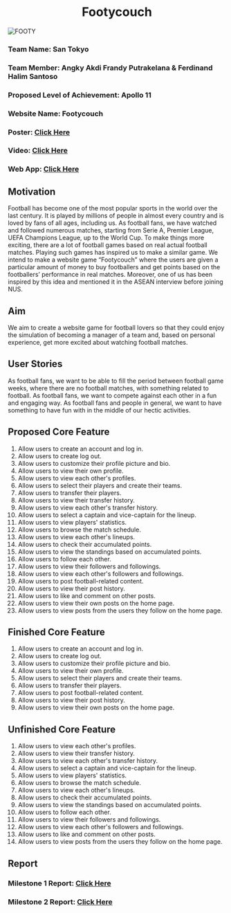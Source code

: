 <h1 align="center">Footycouch</h1>




![FOOTY](https://github.com/FerdiHS/footycouch/assets/123062882/83518eaf-659d-40c9-8407-d99cca28f503)





<h3>Team Name: San Tokyo </h3>
<h3>Team Member: Angky Akdi Frandy Putrakelana & Ferdinand Halim Santoso</h3>
<h3>Proposed Level of Achievement: Apollo 11 </h3>
<h3>Website Name: Footycouch </h3>
<h3>Poster: <a href="https://drive.google.com/file/d/1pIYCrQmmzSWMAksDJMudWo5JUo5DdDGJ/view?usp=share_link">Click Here</a> </h3>
<h3>Video: <a href="https://docs.google.com/document/d/1FS3BmUL0JiJpI5zdzQNuMKPjNf5VyrZxhjy-TJHDItw/edit?usp=sharing">Click Here</a></h3>
<h3>Web App: <a href="https://footycouch.vercel.app/">Click Here</a></h3>


<h2>Motivation</h2> 

Football has become one of the most popular sports in the world over the last century. 
It is played by millions of people in almost every country and is loved by fans of all ages, 
including us. As football fans, we have watched and followed numerous matches, starting from 
Serie A, Premier League, UEFA Champions League, up to the World Cup. To make things more 
exciting, there are a lot of football games based on real actual football matches. Playing 
such games has inspired us to make a similar game. We intend to make a website game “Footycouch” 
where the users are given a particular amount of money to buy footballers and get points based on 
the footballers’ performance in real matches. Moreover, one of us has been inspired by this idea 
and mentioned it in the ASEAN interview before joining NUS.


<h2>Aim </h2>

We aim to create a website game for football lovers so that they could enjoy the simulation of 
becoming a manager of a team and, based on personal experience, get more excited about watching football matches.


<h2>User Stories</h2>

As football fans, we want to be able to fill the period between football game weeks, where there are no football matches, 
with something related to football.
As football fans, we want to compete against each other in a fun and engaging way.
As football fans and people in general, we want to have something to have fun with in the middle of our hectic activities.

<h2>Proposed Core Feature</h2>
<ol>
  <li>Allow users to create an account and log in.</li>
  <li>Allow users to create log out.</li>
  <li>Allow users to customize their profile picture and bio.</li>
  <li>Allow users to view their own profile.</li>
  <li>Allow users to view each other's profiles.</li>
  <li>Allow users to select their players and create their teams.</li>
  <li>Allow users to transfer their players.</li>
  <li>Allow users to view their transfer history.</li>
  <li>Allow users to view each other's transfer history.</li>
  <li>Allow users to select a captain and vice-captain for the lineup.</li>
  <li>Allow users to view players' statistics.</li>
  <li>Allow users to browse the match schedule.</li>
  <li>Allow users to view each other's lineups.</li>
  <li>Allow users to check their accumulated points.</li>
  <li>Allow users to view the standings based on accumulated points.</li>
  <li>Allow users to follow each other.</li>
  <li>Allow users to view their followers and followings.</li>
  <li>Allow users to view each other's followers and followings.</li>
  <li>Allow users to post football-related content.</li>
  <li>Allow users to view their post history.</li>
  <li>Allow users to like and comment on other posts.</li>
  <li>Allow users to view their own posts on the home page.</li>
  <li>Allow users to view posts from the users they follow on the home page.</li>
</ol>


<h2> Finished Core Feature</h2>
<ol>
  <li>Allow users to create an account and log in.</li>
  <li>Allow users to create log out.</li>
  <li>Allow users to customize their profile picture and bio.</li>
  <li>Allow users to view their own profile.</li>
  <li>Allow users to select their players and create their teams.</li>
  <li>Allow users to transfer their players.</li>
  <li>Allow users to post football-related content.</li>
  <li>Allow users to view their post history.</li>
  <li>Allow users to view their own posts on the home page.</li>
</ol>

<h2> Unfinished Core Feature</h2>
<ol>
  <li>Allow users to view each other's profiles.</li>
  <li>Allow users to view their transfer history.</li>
  <li>Allow users to view each other's transfer history.</li>
  <li>Allow users to select a captain and vice-captain for the lineup.</li>
  <li>Allow users to view players' statistics.</li>
  <li>Allow users to browse the match schedule.</li>
  <li>Allow users to view each other's lineups.</li>
  <li>Allow users to check their accumulated points.</li>
  <li>Allow users to view the standings based on accumulated points.</li>
  <li>Allow users to follow each other.</li>
  <li>Allow users to view their followers and followings.</li>
  <li>Allow users to view each other's followers and followings.</li>
  <li>Allow users to like and comment on other posts.</li>
  <li>Allow users to view posts from the users they follow on the home page.</li>
</ol>

<h2>Report</h2>
<h3>Milestone 1 Report: <a href="https://docs.google.com/document/d/1FS3BmUL0JiJpI5zdzQNuMKPjNf5VyrZxhjy-TJHDItw/edit?usp=sharing">Click Here</a></h3>
<h3>
    Milestone 2 Report: <a
                           href="https://docs.google.com/document/d/1pZ8DVxMFURBEiVcORr52ldsAvSXySRoMr-c8ZxeJin4/edit?usp=sharing">Click Here</a>
</h3>

